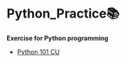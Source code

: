 # Python_Practice📚
**Exercise for Python programming**

- [Python 101 CU](https://www.cp.eng.chula.ac.th/books/python101/)
